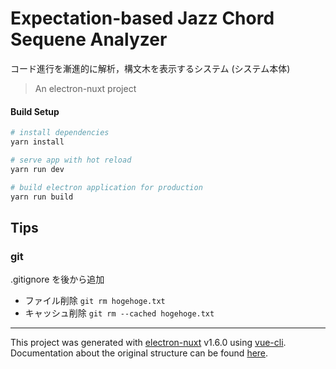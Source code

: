 # Expectation-based Jazz Chord Sequene Analyzer
コード進行を漸進的に解析，構文木を表示するシステム
(システム本体)



> An electron-nuxt project

#### Build Setup

``` bash
# install dependencies
yarn install

# serve app with hot reload
yarn run dev

# build electron application for production
yarn run build

```
## Tips
### git
.gitignore を後から追加
- ファイル削除
  ``` git rm hogehoge.txt ```
- キャッシュ削除
  ``` git rm --cached hogehoge.txt ```

---

This project was generated with [electron-nuxt](https://github.com/michalzaq12/electron-nuxt) v1.6.0 using [vue-cli](https://github.com/vuejs/vue-cli). Documentation about the original structure can be found [here](https://github.com/michalzaq12/electron-nuxt/blob/master/README.md).
